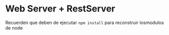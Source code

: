 # Web Server + RestServer

Recuerden que deben de ejecutar ```npm install``` para reconstruir losmodulos de node
